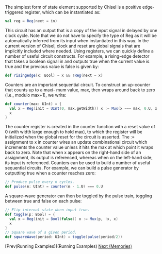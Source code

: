 The simplest form of state element supported by Chisel is a positive edge-triggered register, which can be instantiated as:
```scala
val reg = Reg(next = in)
```
This circuit has an output that is a copy of the input signal in delayed by one clock cycle. Note that we do not have to specify the type of Reg as it will be automatically inferred from its input when instantiated in this way. In the current version of Chisel, clock and reset are global signals that are implicitly included where needed.
Using registers, we can quickly define a number of useful circuit constructs. For example, a rising-edge detector that takes a boolean signal in and outputs true when the current value is true and the previous value is false is given by:
```scala
def risingedge(x: Bool) = x && !Reg(next = x)
```
Counters are an important sequential circuit. To construct an up-counter that counts up to a maxi- mum value, max, then wraps around back to zero (i.e., modulo max+1), we write:
```scala
def counter(max: UInt) = {
  val x = Reg(init = UInt(0, max.getWidth)) x := Mux(x === max, 0.U, x + 1.U)
  x
}
```
The counter register is created in the counter function with a reset value of 0 (with width large enough to hold max), to which the register will be initialized when the global reset for the circuit is asserted. The := assignment to x in counter wires an update combinational circuit which increments the counter value unless it hits the max at which point it wraps back to zero. Note that when x appears on the right-hand side of an assignment, its output is referenced, whereas when on the left-hand side, its input is referenced.
Counters can be used to build a number of useful sequential circuits. For example, we can build a pulse generator by outputting true when a counter reaches zero:
```scala
// Produce pulse every n cycles.
def pulse(n: UInt) = counter(n - 1.U) === 0.U
```
A square-wave generator can then be toggled by the pulse train, toggling between true and false on each pulse:
```scala
// Flip internal state when input true.
def toggle(p: Bool) = {
  val x = Reg(init = Bool(false)) x := Mux(p, !x, x)
  x
}
// Square wave of a given period.
def squareWave(period: UInt) = toggle(pulse(period/2))
```
[Prev(Running Examples)](Running Examples) [Next (Memories)](Memories)
